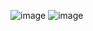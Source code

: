 ![image](https://github.com/Zanvis/Calculator/assets/161169953/d62e0643-4312-4fc9-a4e4-adf4a998b088)
![image](https://github.com/Zanvis/Calculator/assets/161169953/893e86ee-1daa-4928-84dd-c2bf80038b3a)
